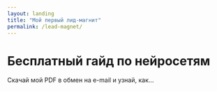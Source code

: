 ```yaml
---
layout: landing
title: "Мой первый лид-магнит"
permalink: /lead-magnet/
---
```

# Бесплатный гайд по нейросетям

Скачай мой PDF в обмен на e-mail и узнай, как…
